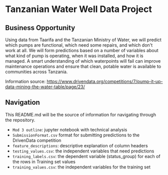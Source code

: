 # Tanzanian Water Well Data Project


## Business Opportunity

Using data from Taarifa and the Tanzanian Ministry of Water, we will predict which pumps are functional, which need some repairs, and which don't work at all. We will form predictions based on a number of variables about what kind of pump is operating, when it was installed, and how it is managed. A smart understanding of which waterpoints will fail can improve maintenance operations and ensure that clean, potable water is available to communities across Tanzania.

Information source: https://www.drivendata.org/competitions/7/pump-it-up-data-mining-the-water-table/page/23/

## Navigation

This README.md will be the source of information for navigating through the repository.

* `Mod 3 outline`: jupyter notebook with technical analysis
* `SubmissionFormat.csv` format for submitting predictions to the DrivenData competition
* `feature_descriptions`: descriptive explanation of column headers
* `testing_values.csv`: the independent variables that need predictions
* `training_labels.csv`: the dependent variable (status_group) for each of the rows in Training set values
* `training_values.csv`: the independent variables for the training set

